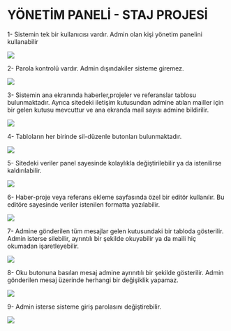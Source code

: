 YÖNETİM PANELİ - STAJ PROJESİ
======

1- Sistemin tek bir kullanıcısı vardır. Admin olan kişi yönetim panelini kullanabilir

<img src ="http://i.imgur.com/lY4hEVu.png"/>

2- Parola kontrolü vardır. Admin dışındakiler sisteme giremez.

<img src ="http://i.imgur.com/1AhYxFX.png"/>

3- Sistemin ana ekranında haberler,projeler ve referanslar tablosu bulunmaktadır. Ayrıca sitedeki iletişim kutusundan admine atılan mailler için bir gelen kutusu mevcuttur ve ana ekranda mail sayısı admine bildirilir.

<img src ="http://i.imgur.com/tIewD8Y.png"/>

4- Tabloların her birinde sil-düzenle butonları bulunmaktadır. 

<img src = "http://i.imgur.com/5QTV0kc.png"/>

5- Sitedeki veriler panel sayesinde kolaylıkla değiştirilebilir ya da istenilirse kaldırılabilir.

<img src = "http://i.imgur.com/0xfsccA.png"/>

6- Haber-proje veya referans ekleme sayfasında özel bir editör kullanılır. Bu editöre sayesinde veriler istenilen formatta yazılabilir.

<img src = "http://i.imgur.com/so1ShH1.png"/>

7- Admine gönderilen tüm mesajlar gelen kutusundaki bir tabloda gösterilir. Admin isterse silebilir, ayrıntılı bir şekilde okuyabilir ya da maili hiç okumadan işaretleyebilir.

<img src = "http://i.imgur.com/oUCvVsp.png" />

8- Oku butonuna basılan mesaj admine ayrınıtılı bir şekilde gösterilir. Admin gönderilen mesaj üzerinde herhangi bir değişiklik yapamaz.

<img src = "http://i.imgur.com/jDboxXd.png" />

9- Admin isterse sisteme giriş parolasını değiştirebilir. 

<img src = "http://i.imgur.com/jDboxXd.png" />
